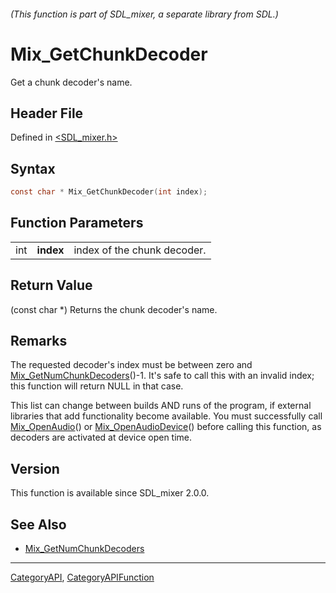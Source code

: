 ###### (This function is part of SDL_mixer, a separate library from SDL.)
# Mix_GetChunkDecoder

Get a chunk decoder's name.

## Header File

Defined in [<SDL_mixer.h>](https://github.com/libsdl-org/SDL_mixer/blob/SDL2/include/SDL_mixer.h)

## Syntax

```c
const char * Mix_GetChunkDecoder(int index);
```

## Function Parameters

|     |           |                             |
| --- | --------- | --------------------------- |
| int | **index** | index of the chunk decoder. |

## Return Value

(const char *) Returns the chunk decoder's name.

## Remarks

The requested decoder's index must be between zero and
[Mix_GetNumChunkDecoders](Mix_GetNumChunkDecoders)()-1. It's safe to call
this with an invalid index; this function will return NULL in that case.

This list can change between builds AND runs of the program, if external
libraries that add functionality become available. You must successfully
call [Mix_OpenAudio](Mix_OpenAudio)() or
[Mix_OpenAudioDevice](Mix_OpenAudioDevice)() before calling this function,
as decoders are activated at device open time.

## Version

This function is available since SDL_mixer 2.0.0.

## See Also

- [Mix_GetNumChunkDecoders](Mix_GetNumChunkDecoders)

----
[CategoryAPI](CategoryAPI), [CategoryAPIFunction](CategoryAPIFunction)

